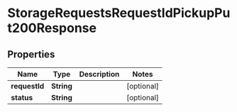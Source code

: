 

# StorageRequestsRequestIdPickupPut200Response


## Properties

| Name | Type | Description | Notes |
|------------ | ------------- | ------------- | -------------|
|**requestId** | **String** |  |  [optional] |
|**status** | **String** |  |  [optional] |



